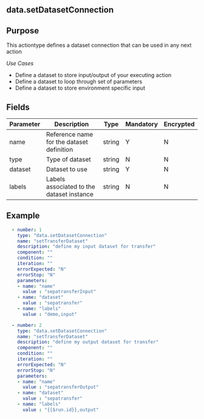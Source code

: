 ## data.setDatasetConnection
## Purpose
This actiontype defines a dataset connection that can be used in any next action  

*Use Cases*
* Define a dataset to store input/output of your executing action
* Define a dataset to loop through set of parameters
* Define a dataset to store environment specific input

## Fields
|Parameter|Description|Type|Mandatory|Encrypted|
|---------|-----------|----|---------|---------|
|name|Reference name for the dataset definition|string|Y|N|
|type|Type of dataset|string|N|N|
|dataset|Dataset to use|string|Y|N|        
|labels|Labels associated to the dataset instance|string|N|N|

## Example
```yaml
  - number: 1
    type: "data.setDatasetConnection"
    name: "setTransferDataset"
    description: "define my input dataset for transfer"
    component: ""
    condition: ""
    iteration: ""
    errorExpected: "N"
    errorStop: "N"
    parameters:
    - name: "name"
      value : "sepatransferInput"
    - name: "dataset"
      value : "sepatransfer"
    - name: "labels"
      value : "demo,input"
```

```yaml
  - number: 2
    type: "data.setDatasetConnection"
    name: "setTransferDataset"
    description: "define my output dataset for transfer"
    component: ""
    condition: ""
    iteration: ""
    errorExpected: "N"
    errorStop: "N"
    parameters:
    - name: "name"
      value : "sepatransferOutput"
    - name: "dataset"
      value : "sepatransfer"
    - name: "labels"
      value : "{{$run.id}},output"
```
